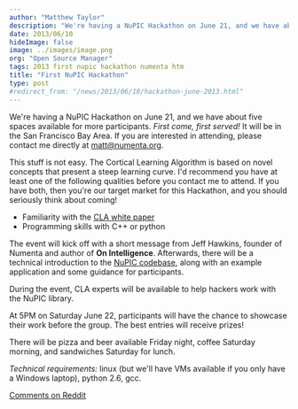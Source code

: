 ```yaml
---
author: "Matthew Taylor"
description: "We're having a NuPIC Hackathon on June 21, and we have about five spaces available for more participants. First come, first served! It will be in the San Francisco Bay Area"
date: 2013/06/10
hideImage: false
image: ../images/image.png
org: "Open Source Manager"
tags: 2013 first nupic hackathon numenta htm
title: "First NuPIC Hackathon"
type: post
#redirect_from: "/news/2013/06/10/hackathon-june-2013.html"
---
```


We're having a NuPIC Hackathon on June 21, and we have about five spaces
available for more participants. *First come, first served!* It will be in the
San Francisco Bay Area. If you are interested in attending, please contact me
directly at <matt@numenta.org>.

This stuff is not easy. The Cortical Learning Algorithm is based on novel
concepts that present a steep learning curve. I'd recommend you have at least
one of the following qualities before you contact me to attend. If you have
both, then you're our target market for this Hackathon, and you should seriously
think about coming!

- Familiarity with the [CLA white paper](/resources/HTM_CorticalLearningAlgorithms.pdf)
- Programming skills with C++ or python

The event will kick off with a short message from Jeff Hawkins, founder of
Numenta and author of **On Intelligence**. Afterwards, there will be a technical
introduction to the [NuPIC codebase](http://github.com/numenta/nupic), along
with an example application and some guidance for participants.

During the event, CLA experts will be available to help hackers work with the
NuPIC library.

At 5PM on Saturday June 22, participants will have the chance to showcase their
work before the group. The best entries will receive prizes!

There will be pizza and beer available Friday night, coffee Saturday morning,
and sandwiches Saturday for lunch.

*Technical requirements:* linux (but we'll have VMs available if you only have a
Windows laptop), python 2.6, gcc.

[Comments on Reddit](http://www.reddit.com/r/MachineLearning/comments/1g4vi9/first_nupic_hackathon/)
